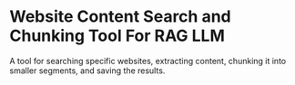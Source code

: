 
# Website Content Search and Chunking Tool For RAG LLM

A tool for searching specific websites, extracting content, chunking it into smaller segments, and saving the results.

